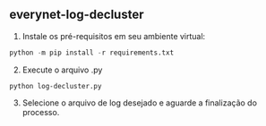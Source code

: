 ## everynet-log-decluster

1. Instale os pré-requisitos em seu ambiente virtual:
```python
python -m pip install -r requirements.txt
```
2. Execute o arquivo .py
```
python log-decluster.py
```

3. Selecione o arquivo de log desejado e aguarde a finalização do processo.
